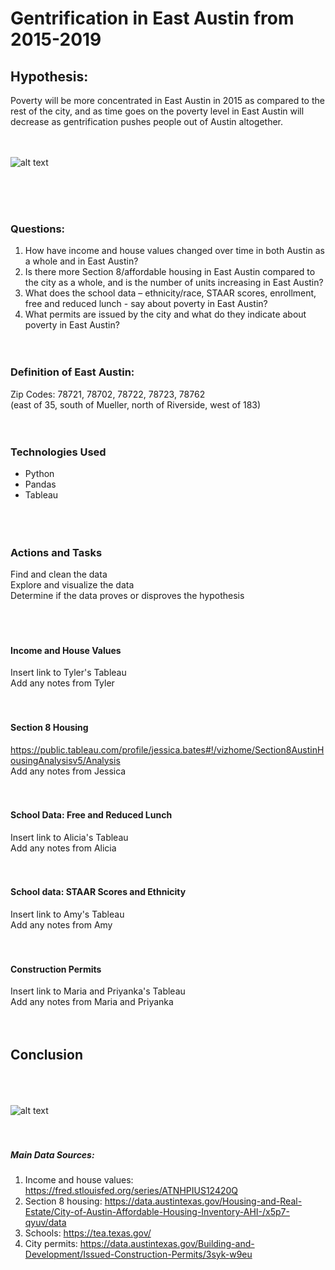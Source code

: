 # Gentrification in East Austin from 2015-2019

## Hypothesis: 
Poverty will be more concentrated in East Austin in 2015 as compared to the rest of the city, and as time goes on the poverty level in East Austin will decrease as gentrification pushes people out of Austin altogether. 
<br> <br> <br> 

![alt text](https://cartoonistgroup.com/properties/speedbump/art_images/cg595019b273ade.jpg)

<br> <br> <br> 
### Questions:
1. How have income and house values changed over time in both Austin as a whole and in East Austin? 
2. Is there more Section 8/affordable housing in East Austin compared to the city as a whole, and is the number of units increasing in East Austin? 
3. What does the school data – ethnicity/race, STAAR scores, enrollment, free and reduced lunch - say about poverty in East Austin?
4. What permits are issued by the city and what do they indicate about poverty in East Austin?
<br> <br> <br> 

### Definition of East Austin: 
Zip Codes: 78721, 78702, 78722, 78723, 78762 <br>
(east of 35, south of Mueller, north of Riverside, west of 183)
<br> <br> <br> 

### Technologies Used
- Python <br>
- Pandas <br>
- Tableau <br>
<br> <br> <br> 

### Actions and Tasks
Find and clean the data <br>
Explore and visualize the data <br>
Determine if the data proves or disproves the hypothesis  <br>
<br> <br> <br> 

#### Income and House Values
Insert link to Tyler's Tableau <br>
Add any notes from Tyler
<br> <br> <br> 


#### Section 8 Housing
https://public.tableau.com/profile/jessica.bates#!/vizhome/Section8AustinHousingAnalysisv5/Analysis <br>
Add any notes from Jessica
<br> <br> <br> 


#### School Data: Free and Reduced Lunch
Insert link to Alicia's Tableau <br>
Add any notes from Alicia
<br> <br> <br> 


#### School data: STAAR Scores and Ethnicity
Insert link to Amy's Tableau <br>
Add any notes from Amy
<br> <br> <br> 


#### Construction Permits
Insert link to Maria and Priyanka's Tableau <br>
Add any notes from Maria and Priyanka
<br> <br> <br> 

## Conclusion

<br> <br> <br> 
![alt text](https://i2.wp.com/jensorensen.com/wp-content/uploads/2013/04/gentrification.png?fit=600%2C616&ssl=1)
<br> <br> <br> 

##### Main Data Sources: 
1. Income and house values: https://fred.stlouisfed.org/series/ATNHPIUS12420Q <br>
2. Section 8 housing: https://data.austintexas.gov/Housing-and-Real-Estate/City-of-Austin-Affordable-Housing-Inventory-AHI-/x5p7-qyuv/data <br>
3. Schools: https://tea.texas.gov/ <br>
4. City permits: https://data.austintexas.gov/Building-and-Development/Issued-Construction-Permits/3syk-w9eu <br>
